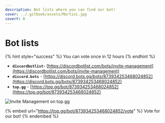 ```yaml
---
description: Bot lists where you can find our bot!
cover: ../.gitbook/assets/Martini.jpg
coverY: 0
---
```


# Bot lists

{% hint style="success" %}
You can vote once in 12 hours
{% endhint %}

* **`discordbotlist`**- [https://discordbotlist.com/bots/invite-management](https://discordbotlist.com/bots/invite-management)
* **`discord.bots`** - [https://discord.bots.gg/bots/873934253468024852](https://discord.bots.gg/bots/873934253468024852)
* **`top.gg`** - [https://top.gg/bot/873934253468024852](https://top.gg/bot/873934253468024852)

![Invite Management on top.gg](https://top.gg/api/widget/873934253468024852.svg)

{% embed url="https://top.gg/bot/873934253468024852/vote" %}
Vote for our bot!
{% endembed %}
